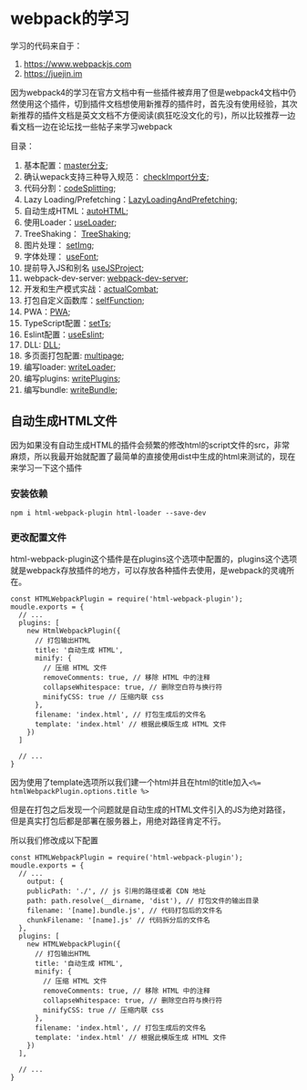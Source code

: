 # webpack的学习
学习的代码来自于：
1. https://www.webpackjs.com
2. https://juejin.im

因为webpack4的学习在官方文档中有一些插件被弃用了但是webpack4文档中仍然使用这个插件，切到插件文档想使用新推荐的插件时，首先没有使用经验，其次新推荐的插件文档是英文文档不方便阅读(疯狂吃没文化的亏)，所以比较推荐一边看文档一边在论坛找一些帖子来学习webpack

目录：

1. 基本配置：[master分支](https://github.com/ChunchunIsMe/studyWebpack "master");
2. 确认wepack支持三种导入规范： [checkImport分支](https://github.com/ChunchunIsMe/studyWebpack/tree/checkImport "checkImport");
3. 代码分割：[codeSplitting](https://github.com/ChunchunIsMe/studyWebpack/tree/codeSplitting "codeSplitting");
4. Lazy Loading/Prefetching：[LazyLoadingAndPrefetching](https://github.com/ChunchunIsMe/studyWebpack/tree/LazyLoadingAndPrefetching "LazyLoadingAndPrefetching");
5. 自动生成HTML：[autoHTML](https://github.com/ChunchunIsMe/studyWebpack/tree/autoHTML "autoHTML");
6. 使用Loader：[useLoader](https://github.com/ChunchunIsMe/studyWebpack/tree/useLoader "useLoader");
7. TreeShaking： [TreeShaking](https://github.com/ChunchunIsMe/studyWebpack/tree/TreeShaking "TreeShaking");
8. 图片处理： [setImg](https://github.com/ChunchunIsMe/studyWebpack/tree/setImg "setImg");
9. 字体处理： [useFont](https://github.com/ChunchunIsMe/studyWebpack/tree/useFont "useFont");
10. 提前导入JS和别名 [useJSProject](https://github.com/ChunchunIsMe/studyWebpack/tree/useJSProject "useJSProject");
11. webpack-dev-server: [webpack-dev-server](https://github.com/ChunchunIsMe/studyWebpack/tree/webpack-dev-server "webpack-dev-server");
12. 开发和生产模式实战：[actualCombat](https://github.com/ChunchunIsMe/studyWebpack/tree/actualCombat "actualCombat");
13. 打包自定义函数库：[selfFunction](https://github.com/ChunchunIsMe/studyWebpack/tree/selfFunction "selfFunction");
14. PWA：[PWA](https://github.com/ChunchunIsMe/studyWebpack/tree/PWA "PWA");
15. TypeScript配置：[setTs](https://github.com/ChunchunIsMe/studyWebpack/tree/setTs "setTs");
16. Eslint配置：[useEslint](https://github.com/ChunchunIsMe/studyWebpack/tree/useEslint "useEslint");
17. DLL: [DLL](https://github.com/ChunchunIsMe/studyWebpack/tree/DLL "DLL");
18. 多页面打包配置: [multipage](https://github.com/ChunchunIsMe/studyWebpack/tree/multipage "multipage");
19. 编写loader: [writeLoader](https://github.com/ChunchunIsMe/studyWebpack/tree/writeLoader "writeLoader");
20. 编写plugins: [writePlugins](https://github.com/ChunchunIsMe/studyWebpack/tree/writePlugins "writePlugins");
21. 编写bundle: [writeBundle](https://github.com/ChunchunIsMe/studyWebpack/tree/writeBundle "writeBundle");

## 自动生成HTML文件
因为如果没有自动生成HTML的插件会频繁的修改html的script文件的src，非常麻烦，所以我最开始就配置了最简单的直接使用dist中生成的html来测试的，现在来学习一下这个插件
### 安装依赖
```
npm i html-webpack-plugin html-loader --save-dev
```
### 更改配置文件
html-webpack-plugin这个插件是在plugins这个选项中配置的，plugins这个选项就是webpack存放插件的地方，可以存放各种插件去使用，是webpack的灵魂所在。

```
const HTMLWebpackPlugin = require('html-webpack-plugin');
moudle.exports = {
  // ...
  plugins: [
    new HtmlWebpackPlugin({
      // 打包输出HTML
      title: '自动生成 HTML',
      minify: {
        // 压缩 HTML 文件
        removeComments: true, // 移除 HTML 中的注释
        collapseWhitespace: true, // 删除空白符与换行符
        minifyCSS: true // 压缩内联 css
      },
      filename: 'index.html', // 打包生成后的文件名
      template: 'index.html' // 根据此模版生成 HTML 文件
    })
  ]

  // ...
}
```

因为使用了template选项所以我们建一个html并且在html的title加入`<%= htmlWebpackPlugin.options.title %>`

但是在打包之后发现一个问题就是自动生成的HTML文件引入的JS为绝对路径，但是真实打包后都是部署在服务器上，用绝对路径肯定不行。

所以我们修改成以下配置
```
const HTMLWebpackPlugin = require('html-webpack-plugin');
moudle.exports = {
  // ...
    output: {
    publicPath: './', // js 引用的路径或者 CDN 地址
    path: path.resolve(__dirname, 'dist'), // 打包文件的输出目录
    filename: '[name].bundle.js', // 代码打包后的文件名
    chunkFilename: '[name].js' // 代码拆分后的文件名
  },
  plugins: [
    new HTMLWebpackPlugin({
      // 打包输出HTML
      title: '自动生成 HTML',
      minify: {
        // 压缩 HTML 文件
        removeComments: true, // 移除 HTML 中的注释
        collapseWhitespace: true, // 删除空白符与换行符
        minifyCSS: true // 压缩内联 css
      },
      filename: 'index.html', // 打包生成后的文件名
      template: 'index.html' // 根据此模版生成 HTML 文件
    })
  ],

  // ...
}
```